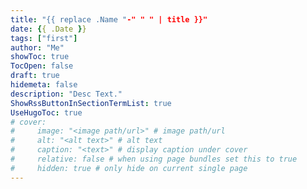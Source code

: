 ```yaml
---
title: "{{ replace .Name "-" " " | title }}"
date: {{ .Date }}
tags: ["first"]
author: "Me"
showToc: true
TocOpen: false
draft: true
hidemeta: false
description: "Desc Text."
ShowRssButtonInSectionTermList: true
UseHugoToc: true
# cover:
#     image: "<image path/url>" # image path/url
#     alt: "<alt text>" # alt text
#     caption: "<text>" # display caption under cover
#     relative: false # when using page bundles set this to true
#     hidden: true # only hide on current single page
---
```

